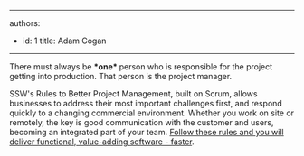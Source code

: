 

---
authors:
  - id: 1
    title: Adam Cogan
---




<span class='intro'> 
  <p>There must always be <strong>*one* </strong>person who is responsible for the project getting into production. That person is the project manager.</p>
<p>SSW's Rules to Better Project Management, built on Scrum, allows businesses to address their most important challenges first, and respond quickly to a changing commercial environment. Whether you work on site or remotely, the key is good communication with the customer and users, becoming an integrated part of your team. <a href="http&#58;//www.ssw.com.au/ssw/Standards/Rules/RulesToBetterProjectManagement.aspx">Follow these rules and you will deliver functional, value-adding software - faster</a>.</p>
 </span>

&#160; 



